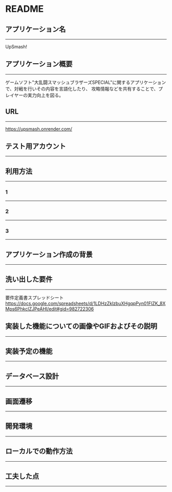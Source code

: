 # README

## アプリケーション名
---
UpSmash!

## アプリケーション概要
---
ゲームソフト"大乱闘スマッシュブラザーズSPECIAL"に関するアプリケーションで、対戦を行いその内容を言語化したり、
攻略情報などを共有することで、プレイヤーの実力向上を図る。

## URL
---
https://upsmash.onrender.com/

## テスト用アカウント
---


## 利用方法
---


### 1 
---


### 2
---


### 3
---


## アプリケーション作成の背景
---


## 洗い出した要件
---
要件定義書スプレッドシート
https://docs.google.com/spreadsheets/d/1LDHzZklzbuXHgqpPyn01FlZK_8XMps6PhkcIZJPeAHI/edit#gid=982722306

## 実装した機能についての画像やGIFおよびその説明
---


## 実装予定の機能
---


## データベース設計
---


## 画面遷移
---


## 開発環境
---


## ローカルでの動作方法
---


## 工夫した点
---
